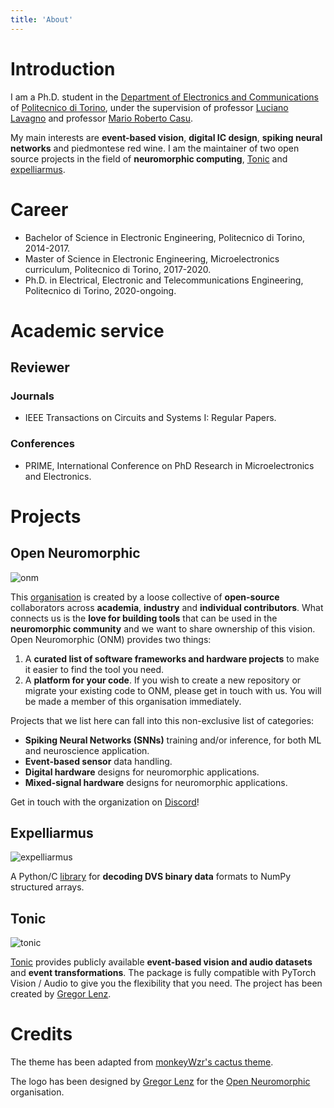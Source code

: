 ```yaml
---
title: 'About'
---
```


# Introduction

I am a Ph.D. student in the [Department of Electronics and Communications](https://www.det.polito.it/) of [Politecnico di Torino](https://www.polito.it/), under the supervision of professor [Luciano Lavagno](https://scholar.google.com/citations?user=tRCNWC4AAAAJ&hl=en) and professor [Mario Roberto Casu](https://scholar.google.it/citations?user=qWQ_5fEAAAAJ&hl=en).

My main interests are **event-based vision**, **digital IC design**, **spiking neural networks** and piedmontese red wine. I am the maintainer of two open source projects in the field of **neuromorphic computing**, [Tonic](https://github.com/neuromorphs/tonic) and [expelliarmus](https://github.com/open-neuromorphic/expelliarmus). 

# Career 

* Bachelor of Science in Electronic Engineering, Politecnico di Torino, 2014-2017.
* Master of Science in Electronic Engineering, Microelectronics curriculum, Politecnico di Torino, 2017-2020. 
* Ph.D. in Electrical, Electronic and Telecommunications Engineering, Politecnico di Torino, 2020-ongoing.

# Academic service 

## Reviewer 

### Journals 

- IEEE Transactions on Circuits and Systems I: Regular Papers.

### Conferences

- PRIME, International Conference on PhD Research in Microelectronics and Electronics.

# Projects 

## Open Neuromorphic

![onm](/images/about/onm.png)

This [organisation](https://github.com/open-neuromorphic) is created by a loose collective of **open-source** collaborators across **academia**, **industry** and **individual contributors**. What connects us is the **love for building tools** that can be used in the **neuromorphic community** and we want to share ownership of this vision. Open Neuromorphic (ONM) provides two things:

1. A **curated list of software frameworks and hardware projects** to make it easier to find the tool you need.
2. A **platform for your code**. If you wish to create a new repository or migrate your existing code to ONM, please get in touch with us. You will be made a member of this organisation immediately.

Projects that we list here can fall into this non-exclusive list of categories:

* **Spiking Neural Networks (SNNs)** training and/or inference, for both ML and neuroscience application.
* **Event-based sensor** data handling.
* **Digital hardware** designs for neuromorphic applications.
* **Mixed-signal hardware** designs for neuromorphic applications.

Get in touch with the organization on [Discord](https://discord.gg/JParSCNe5k)!

## Expelliarmus 

![expelliarmus](/images/about/expelliarmus.png)

A Python/C [library](https://expelliarmus.readthedocs.io) for **decoding DVS binary data** formats to NumPy structured arrays.

## Tonic

![tonic](/images/about/tonic.png)

[Tonic](https://tonic.readthedocs.io) provides publicly available **event-based vision and audio datasets** and **event transformations**. The package is fully compatible with PyTorch Vision / Audio to give you the flexibility that you need. The project has been created by [Gregor Lenz](https://lenzgregor.com).

# Credits

The theme has been adapted from [monkeyWzr's cactus theme](https://github.com/monkeyWzr/hugo-theme-cactus).

The logo has been designed by [Gregor Lenz](https://lenzgregor.com) for the [Open Neuromorphic](https://open-neuromorphic.github.io) organisation.
